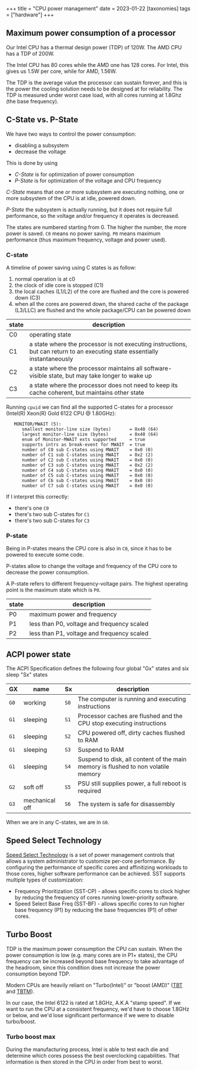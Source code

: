 +++
title = "CPU power management"
date = 2023-01-22
[taxonomies]
tags = ["hardware"]
+++

## Maximum power consumption of a processor

Our Intel CPU has a thermal design power (TDP) of 120W. The AMD CPU has a TDP of 200W.

The Intel CPU has 80 cores while the AMD one has 128 cores. For Intel, this gives us 1.5W per core, while for AMD, 1.56W.

The TDP is the average value the processor can sustain forever, and this is the power the cooling solution needs to be designed at for reliability. The TDP is measured under worst case load, with all cores running at 1.8Ghz (the base frequency).

## C-State vs. P-State

We have two ways to control the power consumption:

- disabling a subsystem
- decrease the voltage

This is done by using

- _C-State_ is for optimization of power consumption
- _P-State_ is for optimization of the voltage and CPU frequency

_C-State_ means that one or more subsystem are executing nothing, one or more subsystem of the CPU is at idle, powered down.

_P-State_ the subsystem is actually running, but it does not require full performance, so the voltage and/or frequency it operates is decreased.

The states are numbered starting from 0. The higher the number, the more power is saved. `C0` means no power saving. `P0` means maximum performance (thus maximum frequency, voltage and power used).

### C-state

A timeline of power saving using C states is as follow:

1. normal operation is at c0
2. the clock of idle core is stopped (C1)
3. the local caches (L1/L2) of the core are flushed and the core is powered down (C3)
4. when all the cores are powered down, the shared cache of the package (L3/LLC) are flushed and the whole package/CPU can be powered down

| state | description                                                                                                                 |
| ----- | --------------------------------------------------------------------------------------------------------------------------- |
| C0    | operating state                                                                                                             |
| C1    | a state where the processor is not executing instructions, but can return to an executing state essentially instantaneously |
| C2    | a state where the processor maintains all software-visible state, but may take longer to wake up                            |
| C3    | a state where the processor does not need to keep its cache coherent, but maintains other state                             |

Running `cpuid` we can find all the supported C-states for a processor (Intel(R) Xeon(R) Gold 6122 CPU @ 1.80GHz):

```
   MONITOR/MWAIT (5):
      smallest monitor-line size (bytes)       = 0x40 (64)
      largest monitor-line size (bytes)        = 0x40 (64)
      enum of Monitor-MWAIT exts supported     = true
      supports intrs as break-event for MWAIT  = true
      number of C0 sub C-states using MWAIT    = 0x0 (0)
      number of C1 sub C-states using MWAIT    = 0x2 (2)
      number of C2 sub C-states using MWAIT    = 0x0 (0)
      number of C3 sub C-states using MWAIT    = 0x2 (2)
      number of C4 sub C-states using MWAIT    = 0x0 (0)
      number of C5 sub C-states using MWAIT    = 0x0 (0)
      number of C6 sub C-states using MWAIT    = 0x0 (0)
      number of C7 sub C-states using MWAIT    = 0x0 (0)
```

If I interpret this correctly:

- there's one `C0`
- there's two sub C-states for `C1`
- there's two sub C-states for `C3`

### P-state

Being in P-states means the CPU core is also in `C0`, since it has to be powered to execute some code.

P-states allow to change the voltage and frequency of the CPU core to decrease the power consumption.

A P-state refers to different frequency-voltage pairs. The highest operating point is the maximum state which is `P0`.

| state | description                                |
| ----- | ------------------------------------------ |
| P0    | maximum power and frequency                |
| P1    | less than P0, voltage and frequency scaled |
| P2    | less than P1, voltage and frequency scaled |

## ACPI power state

The ACPI Specification defines the following four global "Gx" states and six sleep "Sx" states

| GX   | name           | Sx   | description                                                                       |
| ---- | -------------- | ---- | --------------------------------------------------------------------------------- |
| `G0` | working        | `S0` | The computer is running and executing instructions                                |
| `G1` | sleeping       | `S1` | Processor caches are flushed and the CPU stop executing instructions              |
| `G1` | sleeping       | `S2` | CPU powered off, dirty caches flushed to RAM                                      |
| `G1` | sleeping       | `S3` | Suspend to RAM                                                                    |
| `G1` | sleeping       | `S4` | Suspend to disk, all content of the main memory is flushed to non volatile memory |
| `G2` | soft off       | `S5` | PSU still supplies power, a full reboot is required                               |
| `G3` | mechanical off | `S6` | The system is safe for disassembly                                                |

When we are in any C-states, we are in `G0`.

## Speed Select Technology

[Speed Select Technology](https://en.wikichip.org/wiki/intel/speed_select_technology) is a set of power management controls that allows a system administrator to customize per-core performance. By configuring the performance of specific cores and affinitizing workloads to those cores, higher software performance can be achieved. SST supports multiple types of customization:

- Frequency Prioritization (SST-CP) - allows specific cores to clock higher by reducing the frequency of cores running lower-priority software.
- Speed Select Base Freq (SST-BF) - allows specific cores to run higher base frequency (P1) by reducing the base frequencies (P1) of other cores.

## Turbo Boost

TDP is the maximum power consumption the CPU can sustain. When the power consumption is low (e.g. many cores are in P1+ states), the CPU frequency can be increased beyond base frequency to take advantage of the headroom, since this condition does not increase the power consumption beyond TDP.

Modern CPUs are heavily reliant on "Turbo(Intel)" or "boost (AMD)" ([TBT](https://en.wikichip.org/wiki/intel/turbo_boost_technology) and [TBTM](https://en.wikichip.org/wiki/intel/turbo_boost_max_technology)).

In our case, the Intel 6122 is rated at 1.8GHz, A.K.A "stamp speed". If we want to run the CPU at a consistent frequency, we'd have to choose 1.8GHz or below, and we'd lose significant performance if we were to disable turbo/boost.

### Turbo boost max

During the manufacturing process, Intel is able to test each die and determine which cores possess the best overclocking capabilities. That information is then stored in the CPU in order from best to worst.
